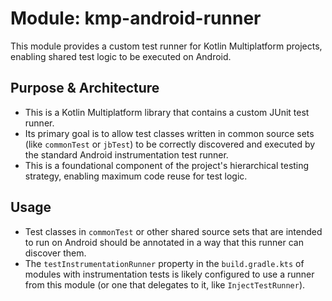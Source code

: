 # Module: kmp-android-runner

This module provides a custom test runner for Kotlin Multiplatform projects, enabling shared test logic to be executed on Android.

## Purpose & Architecture

- This is a Kotlin Multiplatform library that contains a custom JUnit test runner.
- Its primary goal is to allow test classes written in common source sets (like `commonTest` or `jbTest`) to be correctly discovered and executed by the standard Android instrumentation test runner.
- This is a foundational component of the project's hierarchical testing strategy, enabling maximum code reuse for test logic.

## Usage

- Test classes in `commonTest` or other shared source sets that are intended to run on Android should be annotated in a way that this runner can discover them.
- The `testInstrumentationRunner` property in the `build.gradle.kts` of modules with instrumentation tests is likely configured to use a runner from this module (or one that delegates to it, like `InjectTestRunner`).
